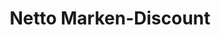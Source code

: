 ---
title: "Netto Marken-Discount"
url: /gelsenkirchen/netto-marken-discount-im-muehlenfeld/
shop: Supermarkt
---